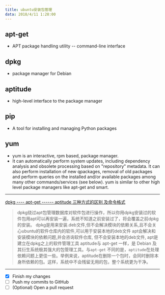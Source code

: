 ```yaml
---
title: ubuntu安装包管理 
data: 2018/4/11 1:28:00
---
```


## apt-get

- APT package handling utility -- command-line interface 
## dpkg  
- package manager for Debian  


## aptitude
- high-level interface to the package manager

## pip
 - A tool for installing and managing Python packages
 
## yum
- yum is an interactive, rpm based, package manager. 
- It can automatically perform system updates, including dependency analysis and obsolete processing  based  on "repository" metadata. It can also perform installation of new qpackages, removal of old packages and  perform  queries  on the  installed and/or available packages among many other commands/services (see below). yum is similar to other high level package  managers like apt-get and smart.

---


[dpkg ---- apt-get ------ aptitude 三种方式的区别 及命令格式](https://blog.csdn.net/xiaoyanghuaban/article/details/22946987) 


>dpkg绕过apt包管理数据库对软件包进行操作，所以你用dpkg安装过的软件包用apt可以再安装一遍，系统不知道之前安装过了，将会覆盖之前dpkg的安装。
dpkg是用来安装.deb文件,但不会解决模块的依赖关系,且不会关心ubuntu的软件仓库内的软件,可以用于安装本地的deb文件
apt会解决和安装模块的依赖问题,并会咨询软件仓库, 但不会安装本地的deb文件, apt是建立在dpkg之上的软件管理工具
aptitude与 apt-get 一样，是 Debian 及其衍生系统极其强大的包管理工具。与`apt-get` 不同的是，`aptitude`在处理依赖问题上更佳一些。举例来说，aptitude在删除一个包时，会同时删除本身所依赖的包。这样，系统中不会残留无用的包，整个系统更为干净。

_ _ _

       
  - [x] Finish my changes
- [ ] Push my commits to GitHub
- [ ]  \(Optional) Open a pull request